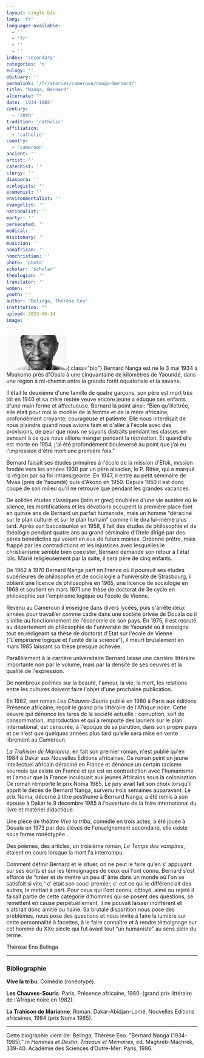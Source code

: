 ```yaml
---
layout: single-bio
lang: 'fr'
languages-available:
  - ''
  - 'fr'
  - ''
  - ''
index: 'secondary'
categories: 'n'
eulogy: ''
obituary: ''
permalink: '/fr/stories/cameroon/nanga-bernard/'
title: "Nanga, Bernard"
alternate: ""
date: '1934-1985'
century:
  - '20th'
tradition: 'catholic'
affiliation:
  - 'catholic'
country:
  - 'cameroon'
ancient: ''
artist: ''
catechist: ''
clergy: ''
diaspora: ''
ecologists: ''
ecumenist: ''
environmentalist: ''
evangelist: ''
nationalist: ''
martyr: ''
persecuted: ''
medical: ''
missionary: ''
musician: ''
nonafrican: ''
nonchristian: ''
photo: 'photo'
scholar: 'scholar'
theologian: ''
translator: ''
women: ''
youth: ''
author: "Belinga, Thérèse Eno"
institution: ""
upload: 2023-06-14
image:
---
```


![Bernard Nanga](/images/bio-pics/cameroon/nanga-bernard/nanga-bernard.jpg){:class="bio"}
Bernard Nanga est né le 3 mai 1934 à Mbakomo près d'Obala à une cinquantaine de kilomètres de Yaoundé, dans une région à mi-chemin entre la grande forêt équatoriale et la savane.

Il était le deuxième d'une famille de quatre garçons, son père est mort très tôt en 1940 et sa mère restée veuve encore jeune a éduqué ses enfants d'une main ferme et affectueuse. Bernard la peint ainsi: “Bien qu’illettrée, elle était pour moi le modèle de la femme et de la mère africaine, profondément croyante, courageuse et patiente. Elle nous interdisait de nous plaindre quand
nous avions faim et d'aller à l'école avec des provisions, de peur que nous ne soyons distraits pendant les classes en pensant à ce que nous allions manger pendant la récréation. Et quand elle est morte en 1954, j'ai été profondément bouleversé au point que j'ai eu l'impression d'être mort une première fois.”

Bernard faisait ses études primaires à l'école de la mission d'Efok, mission fondée vers les années 1930 par un père alsacien, le P. Ritter, qui a marqué la région par sa foi intransigeante. En 1947, il entre au petit séminaire de Mvaa (près de Yaoundé) puis d'Akono en 1950. Depuis 1950 il est donc coupé de son milieu qu'il ne retrouve que pendant les grandes vacances.

De solides études classiques (latin et grec) doublées d'une vie austère où le silence, les mortifications et les dévotions occupent la première place font en quinze ans de Bernard un parfait humaniste, mais un homme “déraciné sur le plan culturel et sur le plan humain” comme il le dira lui-même plus tard. Après son baccalauréat en 1958, il fait des études de philosophie et de théologie pendant quatre ans au grand séminaire d'Otele dirigé par des pères bénédictins qui voient en eux de futurs moines. Ordonné prêtre, mais frappé par les contradictions et les injustices avec lesquelles le christianisme semble bien coexister, Bernard demande son retour à l'état laïc. Marié religieusement par la suite, il sera père de cinq enfants.

De 1962 à 1970 Bernard Nanga part en France où il poursuit ses études supérieures de philosophie et de sociologie à l'université de Strasbourg, il obtient une licence de philosophie en 1965, une licence de sociologie en 1968 et soutient en mars 1971 une thèse de doctorat de 3e cycle en philosophie sur l'empirisme logique ou l'école de Vienne.

Revenu au Cameroun il enseigne dans divers lycées, puis s'arrête deux années pour travailler comme cadre dans une société privée de Douala où il s'initie au fonctionnement de l'économie de son pays. En 1975, il est recruté au département de philosophie de l'université de Yaoundé où il enseigne tout en rédigeant sa thèse de doctorat d'Etat sur l'école de Vienne (“L'empirisme logique et l'unité de la science”), il meurt brutalement en mars 1985 laissant sa thèse presque achevée.

Parallèlement à la carrière universitaire Bernard laisse une carrière littéraire importante non par le volume, mais par la densité de ses oeuvres et la qualité de l'expression.

De nombreux poèmes sur la beauté, l'amour, la vie, la mort, les relations entre les cultures doivent faire l'objet d'une prochaine publication.

En 1982, son roman *Les Chauves-Souris* publié en 1980 à Paris aux éditions Présence africaine, reçoit le grand prix littéraire de l'Afrique noire. Cette oeuvre qui dénonce les tares de la société actuelle : corruption, soif de consommation, improduction et qui a remporté des lauriers sur le plan international, est censurée, à l'époque de sa parution, dans son propre pays et ce
n'est que quelques années plus tard qu’elle sera mise en vente librement au Cameroun.

*La Trahison de Marianne*, en fait son premier roman, n'est publié qu'en 1984 à Dakar aux Nouvelles Editions africaines. Ce roman peint un jeune intellectuel africain déraciné en France et dénonce un certain racisme sournois qui existe en France et qui est en contradiction avec l'humanisme et l'amour que la France inculquait aux jeunes Africains sous la colonisation. Ce roman remporte le prix Noma 1985. Le jury avait fait son choix lorsqu'il apprit le décès
de Bernard Nanga, survenu trois semaines auparavant. Le prix Noma, décerné à titre posthume à Bernard Nanga, a été remis à son épouse à Dakar le 9 décembre 1985 à l'ouverture de la foire international du livre et matériel didactique.

Une pièce de théâtre *Vive la tribu*, comédie en trois actes, a été jouée à Douala en 1973 par des élèves de l'enseignement secondaire, elle existe sous forme ronéotypée .

Des poèmes, des articles, un troisième roman, *Le Temps des vampires*, étaient en cours lorsque la mort l'a interrompu.

Comment définir Bernard et le situer, on ne peut le faire qu’en s' appuyant sur ses écrits et sur les témoignages de ceux qui l'ont connu. Bernard s’est efforcé de “créer et de mettre un peu d' âme dans un monde où l'on se satisfait si vite,” c' était son souci premier, c' est ce qui le différenciait des autres, le mettait à part. Pour ceux qui l'ont connu, côtoyé, aimé ou rejeté il faisait partie de cette catégorie d'hommes qui se posent des questions, se remettent en cause perpétuellement, il ne pouvait laisser indifférent et s'attirait donc amitié ou haine. Sa brutale disparition nous pose des problèmes, nous pose des questions et nous invite à faire la lumière sur cette personnalité à
facettes, à le faire connaître et à rendre témoignage sur cet homme du XXe siècle qui fut avant tout “un humaniste” au sens plein du terme.

Thérèse Eno Belinga

---
### Bibliographie
**Vive la tribu**. Comédie (ronéotypé).

**Les Chauves-Souris**. Paris, Présence africaine, 1980· (grand prix littéraire de
l'Afrique noire en 1982).

**La Trahison de Marianne**. Roman. Dakar-Abidjan-Lomé, Nouvelles Editions
africaines, 1984 (prix Noma 1985).

---

Cette biographie vient de: Belinga, Thérèse Eno. "Bernard Nanga (1934-1985)," in *Hommes et Destin: Travaux et Mémoires,* ed. Maghreb-Machrek, 339-40. Académie des Sciences d’Outre-Mer: Paris, 1986.

